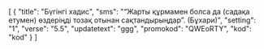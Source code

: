 [
  {
    "title": "Бүгінгі хадис",
    "sms": "“Жарты құрмамен болса да (садақа етумен) өздеріңді тозақ отынан сақтандырыңдар”. (Бұхари)",
    "setting": "1",
    "verse": "5.5",
    "updatetext": "ggg",
    "promokod": "QWEоRTY",
    "kod": "kod"
  }
]
